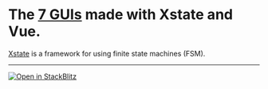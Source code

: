 # The [7 GUIs](https://eugenkiss.github.io/7guis) made with Xstate and Vue.

[Xstate](https://stately.ai/docs) is a framework for using finite state machines (FSM).

---

[![Open in StackBlitz](https://developer.stackblitz.com/img/open_in_stackblitz.svg)](https://stackblitz.com/github/tsxoxo/7GUIs-Xstate-Vue--2.Temp_Converter)
